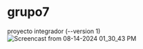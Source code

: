 # grupo7
proyecto integrador (--version 1)
![Screencast from 08-14-2024 01_30_43 PM](https://github.com/user-attachments/assets/deaa82fb-d89d-4a2f-9ad3-5057ad5d32ea)
